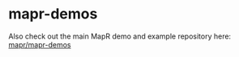 # mapr-demos

Also check out the main MapR demo and example repository here:  [mapr/mapr-demos](http://github.com/mapr-demos/)


